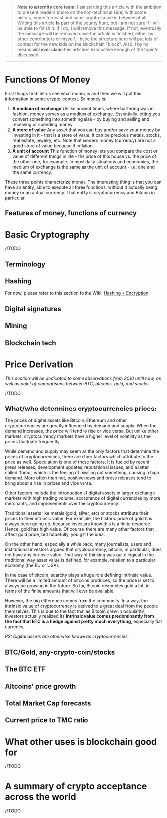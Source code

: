> **Note to æternity core team**: 
> I am starting this article with the ambition to present readers (more on the non-technical side) with some history, some forecast and some crypto space in between it all. Writing this article **is** part of the bounty hunt, but I am not sure if I will be able to finish it. If I do, I will remove this message. If not, eventually the message will be removed once the article is finished, either by other contributors or myself. I hope the structure here will put lots of context for the new kids on the blockchain "block". Also, I by no means **will ever claim** this article is exhaustive enough of the topic/s discussed. 
***
# Functions Of Money

First things first: let us see what money is and then we will put this information in some crypto-context.
So money is:
1. **A medium of exchange**
Unlike ancient times, where bartering was in fashion, money serves as a medium of exchange. Essentially letting you convert something into something else - by buying and selling and receiving or spending money.
2. **A store of value**
Any asset that you can buy and/or save your money by investing in it - that is a store of value. It can be precious metals, stocks, real estate, jewelry, etc. Note that modern money (currency) are not a good store of value because if inflation. 
3. **A unit of account**
This function of money lets you compare the cost or value of different things in life - the price of this house vs. the price of the other one, for example. In most daily situations and economies, the medium of exchange is the same as the unit of account - i.e. one and the same currency. 

These three points characterize money. The interesting thing is that you can have an entity, able to execute all three functions, without it actually being money or an actual currency. That entity is cryptocurrency and Bitcoin in particular. 

## Features of money, functions of currency

# Basic Cryptography
//TODO
  
## Terminology
## Hashing 

For now, please refer to this section fo the Wiki: [Hashing ≠ Encryption](https://github.com/aeternity/wiki/wiki/Hashing-%E2%89%A0-Encryption)
## Digital signatures
## Mining
## Blockchain tech

# Price Derivation

*This section will be dedicated to some observations from 2010 until now, as well as point of comparisons between BTC, altcoins, gold, and stocks.* 

//TODO
## What/who determines cryptocurrencies prices:

The prices of digital assets like Bitcoin, Ethereum and other cryptocurrencies are greatly influenced by demand and supply. When the demand increases, the price will tend to rise or vice versa. But unlike other markets, cryptocurrency markets have a higher level of volatility as the prices fluctuate frequently.

While demand and supply may seem as the only factors that determine the prices of cryptocurrencies, there are other factors which attribute to the price as well. Speculation is one of those factors. It is fueled by recent press releases, development updates, reputational issues, and a latter called 'fomo', which is the feeling of missing out something, causing a high demand. More often than not, positive news and press releases tend to bring about a rise in prices and vice versa. 

Other factors include the introduction of digital assets in larger exchange markets with high trading volume, acceptance of digital currencies by more merchants, and improvements over the cryptocurrency.

Traditional assets like metals (gold, silver, etc) or stocks attribute their prices to their intrinsic value. For example, the historic price of gold has always been going up, because investors know this is a finite resource. Hence, gold has high value. Of course, there are many other factors that affect gold price, but hopefully, you get the idea.

On the other hand, especially a while back, many journalists, users and institutional investors argued that cryptocurrency, bitcoin, in particular, does not have any intrinsic value. That way of thinking was quite logical in the traditional way asset value is defined, for example, relation to a particular economy (the EU or USA). 

In the case of bitcoin, scarcity plays a huge role defining intrinsic value. There will be a limited amount of bitcoins produces, so the price is set to always be growing in the future. So far, Bitcoin resembles gold a lot, in terms of the finite amounts that will ever be available.

However, the big difference comes from the community. In a way, the intrinsic value of cryptocurrency is derived to a great deal from the people themselves. This is due to the fact that as Bitcoin grew in popularity, investors actually realized its **intrinsic value comes predominantly from the fact that BTC is a hedge against pretty much everything**, especially fiat currency. 

*PS: Digital assets are otherwise known as cryptocurrencies.*

## BTC/Gold, any-crypto-coin/stocks
## The BTC ETF
## Altcoins' price growth
## Total Market Cap forecasts
## Current price to TMC ratio

# What other uses is blockchain good for
//TODO
# A summary of crypto acceptance across the world
//TODO